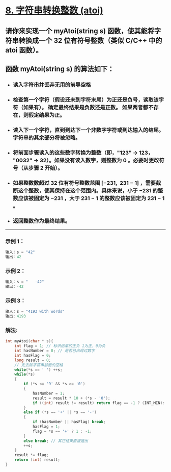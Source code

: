 # **[8. 字符串转换整数 (atoi)](https://leetcode-cn.com/problems/string-to-integer-atoi/)**

##  请你来实现一个 myAtoi(string s) 函数，使其能将字符串转换成一个 32 位有符号整数（类似 C/C++ 中的 atoi 函数）。

## 函数 myAtoi(string s) 的算法如下：

* ### 读入字符串并丢弃无用的前导空格
* ### 检查第一个字符（假设还未到字符末尾）为正还是负号，读取该字符（如果有）。 确定最终结果是负数还是正数。 如果两者都不存在，则假定结果为正。
* ### 读入下一个字符，直到到达下一个非数字字符或到达输入的结尾。字符串的其余部分将被忽略。
* ### 将前面步骤读入的这些数字转换为整数（即，"123" -> 123， "0032" -> 32）。如果没有读入数字，则整数为 0 。必要时更改符号（从步骤 2 开始）。
* ### 如果整数数超过 32 位有符号整数范围 [−231,  231 − 1] ，需要截断这个整数，使其保持在这个范围内。具体来说，小于 −231 的整数应该被固定为 −231 ，大于 231 − 1 的整数应该被固定为 231 − 1 。
* ### 返回整数作为最终结果。

---

### **示例 1：**

```c
输入：s = "42"
输出：42
```

### **示例 2：**

```c
输入：s = "   -42"
输出：-42
```

### **示例 3：**

```c
输入：s = "4193 with words"
输出：4193
```

### **解法:**

```c
int myAtoi(char * s){
	int flag = 1; // 标识结果的正负 1为正，0为负
	int hasNumber = 0; // 是否已出现过数字
	int hasFlag = 0;
	long result = 0;
	// 先去除字符串前面的空格
	while(*s == ' ') ++s;
	while(*s)
	{	
		if (*s <= '9' && *s >= '0')
		{
			hasNumber = 1;
			result = result * 10 + (*s - '0');
            if ((int) result != result) return flag == -1 ? (INT_MIN): (INT_MAX);
		}
		else if (*s == '+' || *s == '-')
		{
			if (hasNumber || hasFlag) break;
			hasFlag = 1;
			flag = *s == '+' ? 1 : -1;
		}
		else break; // 其它结果直接退出
		++s;
	}
    result *= flag;
	return (int) result;
}
```
